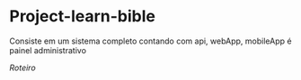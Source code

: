 # Project-learn-bible

Consiste em um sistema completo contando com api, webApp, mobileApp é painel administrativo

*Roteiro*
